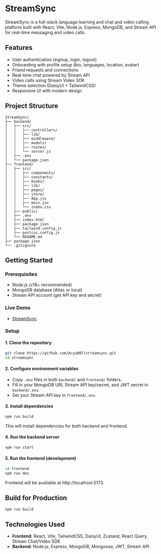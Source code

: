 # StreamSync

StreamSync is a full-stack language learning and chat and video calling platform built with React, Vite, Node.js, Express, MongoDB, and Stream API for real-time messaging and video calls.

## Features

- User authentication (signup, login, logout)
- Onboarding with profile setup (bio, languages, location, avatar)
- Friend requests and connections
- Real-time chat powered by Stream API
- Video calls using Stream Video SDK
- Theme selection (DaisyUI + TailwindCSS)
- Responsive UI with modern design

## Project Structure

```
StreamSync/
├── backend/
│   ├── src/
│   │   ├── controllers/
│   │   ├── lib/
│   │   ├── middleware/
│   │   ├── models/
│   │   ├── routes/
│   │   └── server.js
│   ├── .env
│   └── package.json
├── frontend/
│   ├── src/
│   │   ├── components/
│   │   ├── constants/
│   │   ├── hooks/
│   │   ├── lib/
│   │   ├── pages/
│   │   ├── store/
│   │   ├── App.jsx
│   │   ├── main.jsx
│   │   └── index.css
│   ├── public/
│   ├── .env
│   ├── index.html
│   ├── package.json
│   ├── tailwind.config.js
│   ├── postcss.config.js
│   └── README.md
├── package.json
└── .gitignore
```

## Getting Started

### Prerequisites

- Node.js (v18+ recommended)
- MongoDB database (Atlas or local)
- Stream API account (get API key and secret)

### Live Demo 

- [StreamSync](https://streamsync-bf0a.onrender.com)

### Setup

#### 1. Clone the repository

```sh
git clone https://github.com/Aryu007/streamsync.git
cd streamsync
```

#### 2. Configure environment variables

- Copy `.env` files in both `backend/` and `frontend/` folders.
- Fill in your MongoDB URI, Stream API key/secret, and JWT secret in `backend/.env`.
- Set your Stream API key in `frontend/.env`.

#### 3. Install dependencies

```sh
npm run build
```

This will install dependencies for both backend and frontend.

#### 4. Run the backend server

```sh
npm run start
```

#### 5. Run the frontend (development)

```sh
cd frontend
npm run dev
```

Frontend will be available at http://localhost:5173.

## Build for Production

```sh
npm run build
```

## Technologies Used

- **Frontend:** React, Vite, TailwindCSS, DaisyUI, Zustand, React Query, Stream Chat/Video SDK
- **Backend:** Node.js, Express, MongoDB, Mongoose, JWT, Stream API
